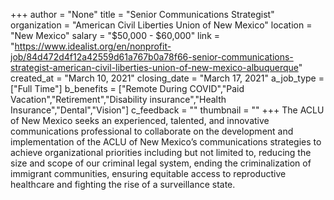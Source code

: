 +++
author = "None"
title = "Senior Communications Strategist"
organization = "American Civil Liberties Union of New Mexico"
location = "New Mexico"
salary = "$50,000 - $60,000"
link = "https://www.idealist.org/en/nonprofit-job/84d472d4f12a42559d61a767b0a78f66-senior-communications-strategist-american-civil-liberties-union-of-new-mexico-albuquerque"
created_at = "March 10, 2021"
closing_date = "March 17, 2021"
a_job_type = ["Full Time"]
b_benefits = ["Remote During COVID","Paid Vacation","Retirement","Disability insurance","Health Insurance","Dental","Vision"]
c_feedback = ""
thumbnail = ""
+++
The ACLU of New Mexico seeks an experienced, talented, and innovative communications professional to collaborate on the development and implementation of the ACLU of New Mexico’s communications strategies to achieve organizational priorities including but not limited to, reducing the size and scope of our criminal legal system, ending the criminalization of immigrant communities, ensuring equitable access to reproductive healthcare and fighting the rise of a surveillance state.